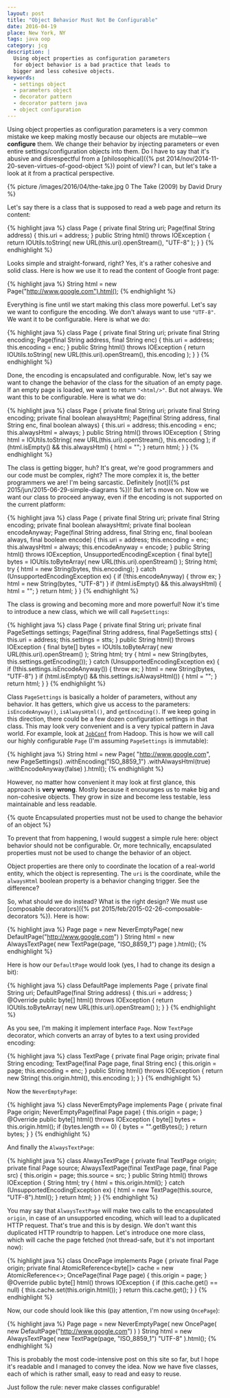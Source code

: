 ```yaml
---
layout: post
title: "Object Behavior Must Not Be Configurable"
date: 2016-04-19
place: New York, NY
tags: java oop
category: jcg
description: |
  Using object properties as configuration parameters
  for object behavior is a bad practice that leads to
  bigger and less cohesive objects.
keywords:
  - settings object
  - parameters object
  - decorator pattern
  - decorator pattern java
  - object configuration
---
```


Using object properties as configuration parameters is a very common
mistake we keep making mostly because our objects
are mutable&mdash;we **configure** them. We change their behavior by
injecting parameters or even entire settings/configuration objects
into them. Do I have to say that it's abusive and disrespectful
from a [philosophical]({% pst 2014/nov/2014-11-20-seven-virtues-of-good-object %})
point of view? I can, but let's take a look at
it from a practical perspective.

<!--more-->

{% picture /images/2016/04/the-take.jpg 0 The Take (2009) by David Drury %}

Let's say there is a class that is supposed to read a web page and
return its content:

{% highlight java %}
class Page {
  private final String uri;
  Page(final String address) {
    this.uri = address;
  }
  public String html() throws IOException {
    return IOUtils.toString(
      new URL(this.uri).openStream(),
      "UTF-8"
    );
  }
}
{% endhighlight %}

Looks simple and straight-forward, right? Yes, it's a rather cohesive
and solid class. Here is how we use it to read the content of Google
front page:

{% highlight java %}
String html = new Page("http://www.google.com").html();
{% endhighlight %}

Everything is fine until we start making this class more powerful.
Let's say we want to configure the encoding. We don't always want to use `"UTF-8"`.
We want it to be configurable. Here is what we do:

{% highlight java %}
class Page {
  private final String uri;
  private final String encoding;
  Page(final String address, final String enc) {
    this.uri = address;
    this.encoding = enc;
  }
  public String html() throws IOException {
    return IOUtils.toString(
      new URL(this.uri).openStream(),
      this.encoding
    );
  }
}
{% endhighlight %}

Done, the encoding is encapsulated and configurable. Now, let's say we
want to change the behavior of the class for the situation of an empty
page. If an empty page is loaded, we want to return `"<html/>"`. But not
always. We want this to be configurable. Here is what we do:

{% highlight java %}
class Page {
  private final String uri;
  private final String encoding;
  private final boolean alwaysHtml;
  Page(final String address, final String enc,
    final boolean always) {
    this.uri = address;
    this.encoding = enc;
    this.alwaysHtml = always;
  }
  public String html() throws IOException {
    String html = IOUtils.toString(
      new URL(this.uri).openStream(),
      this.encoding
    );
    if (html.isEmpty() && this.alwaysHtml) {
      html = "<html/>";
    }
    return html;
  }
}
{% endhighlight %}

The class is getting bigger, huh? It's great, we're good programmers and our
code must be complex, right? The more complex it is, the better programmers
we are! I'm being sarcastic. Definitely
[not]({% pst 2015/jun/2015-06-29-simple-diagrams %})! But let's move on. Now
we want our class to proceed anyway, even if the encoding is not
supported on the current platform:

{% highlight java %}
class Page {
  private final String uri;
  private final String encoding;
  private final boolean alwaysHtml;
  private final boolean encodeAnyway;
  Page(final String address, final String enc,
    final boolean always, final boolean encode) {
    this.uri = address;
    this.encoding = enc;
    this.alwaysHtml = always;
    this.encodeAnyway = encode;
  }
  public String html() throws IOException,
  UnsupportedEncodingException {
    final byte[] bytes = IOUtils.toByteArray(
      new URL(this.uri).openStream()
    );
    String html;
    try {
      html = new String(bytes, this.encoding);
    } catch (UnsupportedEncodingException ex) {
      if (!this.encodeAnyway) {
        throw ex;
      }
      html = new String(bytes, "UTF-8")
    }
    if (html.isEmpty() && this.alwaysHtml) {
      html = "<html/>";
    }
    return html;
  }
}
{% endhighlight %}

The class is growing and becoming more and more powerful! Now it's time
to introduce a new class, which we will call `PageSettings`:

{% highlight java %}
class Page {
  private final String uri;
  private final PageSettings settings;
  Page(final String address, final PageSettings stts) {
    this.uri = address;
    this.settings = stts;
  }
  public String html() throws IOException {
    final byte[] bytes = IOUtils.toByteArray(
      new URL(this.uri).openStream()
    );
    String html;
    try {
      html = new String(bytes, this.settings.getEncoding());
    } catch (UnsupportedEncodingException ex) {
      if (!this.settings.isEncodeAnyway()) {
        throw ex;
      }
      html = new String(bytes, "UTF-8")
    }
    if (html.isEmpty() && this.settings.isAlwaysHtml()) {
      html = "<html/>";
    }
    return html;
  }
}
{% endhighlight %}

Class `PageSettings` is basically a holder of parameters, without any
behavior. It has getters, which give us access to the parameters:
`isEncodeAnyway()`, `isAlwaysHtml()`, and `getEncoding()`. If we keep
going in this direction, there could be a few dozen configuration settings
in that class. This may look very convenient and
is a very typical pattern in Java world. For example,
look at
[`JobConf`](https://hadoop.apache.org/docs/r2.4.1/api/org/apache/hadoop/mapred/JobConf.html)
from Hadoop.
This is how we will call our highly configurable `Page`
(I'm assuming `PageSettings` is immutable):

{% highlight java %}
String html = new Page(
  "http://www.google.com",
  new PageSettings()
    .withEncoding("ISO_8859_1")
    .withAlwaysHtml(true)
    .withEncodeAnyway(false)
).html();
{% endhighlight %}

However, no matter how convenient it may look at first glance,
this approach is **very wrong**. Mostly because it encourages us
to make big and non-cohesive objects. They grow in size and become less
testable, less maintainable and less readable.

{% quote Encapsulated properties must not be used to change the behavior of an object %}

To prevent that from happening,
I would suggest a simple rule here:
object behavior should not be configurable.
Or, more technically, encapsulated properties must not be used to
change the behavior of an object.

Object properties are there only to coordinate the location
of a real-world entity, which the object is representing. The `uri` is the
coordinate, while the `alwaysHtml` boolean property is a behavior changing
trigger. See the difference?

So, what should we do instead? What is the right design? We must
use [composable decorators]({% pst 2015/feb/2015-02-26-composable-decorators %}).
Here is how:

{% highlight java %}
Page page = new NeverEmptyPage(
  new DefaultPage("http://www.google.com")
)
String html = new AlwaysTextPage(
  new TextPage(page, "ISO_8859_1")
  page
).html();
{% endhighlight %}

Here is how our `DefaultPage` would look (yes, I had to change
its design a bit):

{% highlight java %}
class DefaultPage implements Page {
  private final String uri;
  DefaultPage(final String address) {
    this.uri = address;
  }
  @Override
  public byte[] html() throws IOException {
    return IOUtils.toByteArray(
      new URL(this.uri).openStream()
    );
  }
}
{% endhighlight %}

As you see, I'm making it implement interface `Page`.
Now `TextPage` decorator, which converts an array of bytes to a text using
provided encoding:

{% highlight java %}
class TextPage {
  private final Page origin;
  private final String encoding;
  TextPage(final Page page, final String enc) {
    this.origin = page;
    this.encoding = enc;
  }
  public String html() throws IOException {
    return new String(
      this.origin.html(),
      this.encoding
    );
  }
}
{% endhighlight %}

Now the `NeverEmptyPage`:

{% highlight java %}
class NeverEmptyPage implements Page {
  private final Page origin;
  NeverEmptyPage(final Page page) {
    this.origin = page;
  }
  @Override
  public byte[] html() throws IOException {
    byte[] bytes = this.origin.html();
    if (bytes.length == 0) {
      bytes = "<html/>".getBytes();
    }
    return bytes;
  }
}
{% endhighlight %}

And finally the `AlwaysTextPage`:

{% highlight java %}
class AlwaysTextPage {
  private final TextPage origin;
  private final Page source;
  AlwaysTextPage(final TextPage page, final Page src) {
    this.origin = page;
    this.source = src;
  }
  public String html() throws IOException {
    String html;
    try {
      html = this.origin.html();
    } catch (UnsupportedEncodingException ex) {
      html = new TextPage(this.source, "UTF-8").html();
    }
    return html;
  }
}
{% endhighlight %}

You may say that `AlwaysTextPage` will make two calls to the encapsulated
`origin`, in case of an unsupported encoding, which will lead to a duplicated
HTTP request. That's true and this is by design. We don't want this
duplicated HTTP roundtrip to happen. Let's introduce one more class,
which will cache the page fetched (not thread-safe, but it's not important now):

{% highlight java %}
class OncePage implements Page {
  private final Page origin;
  private final AtomicReference<byte[]> cache =
    new AtomicReference<>;
  OncePage(final Page page) {
    this.origin = page;
  }
  @Override
  public byte[] html() throws IOException {
    if (this.cache.get() == null) {
      this.cache.set(this.origin.html());
    }
    return this.cache.get();
  }
}
{% endhighlight %}

Now, our code should look like this (pay attention, I'm now using `OncePage`):

{% highlight java %}
Page page = new NeverEmptyPage(
  new OncePage(
    new DefaultPage("http://www.google.com")
  )
)
String html = new AlwaysTextPage(
  new TextPage(page, "ISO_8859_1")
  "UTF-8"
).html();
{% endhighlight %}

This is probably the most code-intensive post on this site so far, but I
hope it's readable and I managed to convey the idea. Now we have five
classes, each of which is rather small, easy to read and easy to reuse.

Just follow the rule: never make classes configurable!

